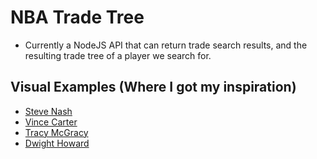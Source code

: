 # NBA Trade Tree

- Currently a NodeJS API that can return trade search results, and the resulting trade tree of a player we search for.

## Visual Examples (Where I got my inspiration)
- [Steve Nash](https://i.imgur.com/hF61NiW.jpg)
- [Vince Carter](https://i.imgur.com/n8MJK00.jpg)
- [Tracy McGracy](https://i.imgur.com/RTExHxV.png)
- [Dwight Howard](https://i.imgur.com/jBCUqqs.jpg)
